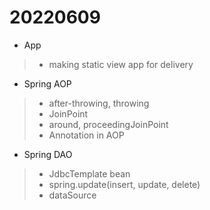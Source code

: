 # 20220609

- App
> - making static view app for delivery

- Spring AOP
> - after-throwing, throwing
> - JoinPoint
> - around, proceedingJoinPoint
> - Annotation in AOP
- Spring DAO
> - JdbcTemplate bean
> - spring.update(insert, update, delete)
> - dataSource
